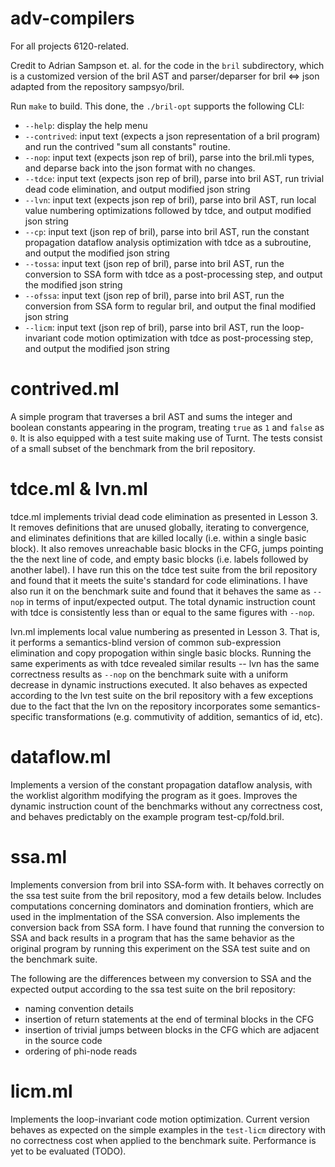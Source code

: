 # adv-compilers

For all projects 6120-related.

Credit to Adrian Sampson et. al. for the code in the `bril` subdirectory, which
is a customized version of the bril AST and parser/deparser for bril <=> json
adapted from the repository sampsyo/bril.

Run `make` to build. This done, the `./bril-opt` supports the following CLI:

* `--help`: display the help menu
* `--contrived`: input text (expects a json representation of a bril program) and
run the contrived "sum all constants" routine.
* `--nop`: input text (expects json rep of bril), parse into the bril.mli types,
and deparse back into the json format with no changes.
* `--tdce`: input text (expects json rep of bril), parse into bril AST, run
trivial dead code elimination, and output modified json string
* `--lvn`: input text (expects json rep of bril), parse into bril AST, run
local value numbering optimizations followed by tdce, and output modified json string
* `--cp`: input text (json rep of bril), parse into bril AST, run the constant
propagation dataflow analysis optimization with tdce as a subroutine, and output
the modified json string
* `--tossa`: input text (json rep of bril), parse into bril AST, run the conversion to SSA form with tdce as a post-processing step,
and output the modified json string
* `--ofssa`: input text (json rep of bril), parse into bril AST,
run the conversion from SSA form to regular bril, and output the
final modified json string
* `--licm`: input text (json rep of bril), parse into bril AST,
run the loop-invariant code motion optimization with tdce as post-processing step, and output the modified json string

# contrived.ml

A simple program that traverses a bril AST and sums the integer and boolean
constants appearing in the program, treating `true` as `1` and `false` as `0`.
It is also equipped with a test suite making use of Turnt. The tests consist of
a small subset of the benchmark from the bril repository.

# tdce.ml & lvn.ml

tdce.ml implements trivial dead code elimination as presented in Lesson 3. It
removes definitions that are unused globally, iterating to convergence, and
eliminates definitions that are killed locally (i.e. within a single basic block).
It also removes unreachable basic blocks in the CFG, jumps pointing the the next
line of code, and empty basic blocks (i.e. labels followed by another label).
I have run this on the tdce test suite from the bril repository and found that it
meets the suite's standard for code eliminations. I have also run it on the
benchmark suite and found that it behaves the same as `--nop` in terms of
input/expected output. The total dynamic instruction count with tdce is consistently
less than or equal to the same figures with `--nop`.

lvn.ml implements local value numbering as presented in Lesson 3. That is, it
performs a semantics-blind version of common sub-expression elimination and copy
propogation within single basic blocks. Running the same experiments as with tdce
revealed similar results -- lvn has the same correctness results as `--nop` on the
benchmark suite with a uniform decrease in dynamic instructions executed. It also
behaves as expected according to the lvn test suite on the bril repository with a
few exceptions due to the fact that the lvn on the repository incorporates some
semantics-specific transformations (e.g. commutivity of addition, semantics of id, etc).

# dataflow.ml

Implements a version of the constant propagation dataflow analysis, with the
worklist algorithm modifying the program as it goes. Improves the dynamic
instruction count of the benchmarks without any correctness cost, and behaves
predictably on the example program test-cp/fold.bril.

# ssa.ml

Implements conversion from bril into SSA-form with. It behaves correctly on the ssa
test suite from the bril repository, mod a few details below. Includes computations
concerning dominators and domination frontiers, which are used in the implmentation of
the SSA conversion. Also implements the conversion back from SSA form. I have found that running the conversion to SSA and back results in a program that has the same behavior as the original program by running this experiment on the SSA test suite and on the benchmark suite.

The following are the differences between my conversion to SSA and the expected
output according to the ssa test suite on the bril repository:

* naming convention details
* insertion of return statements at the end of terminal blocks in the CFG
* insertion of trivial jumps between blocks in the CFG which are adjacent in the
  source code
* ordering of phi-node reads

# licm.ml

Implements the loop-invariant code motion optimization. Current version behaves as expected on the simple examples in the `test-licm` directory with no correctness cost when applied to the benchmark suite. Performance is yet to be evaluated (TODO).